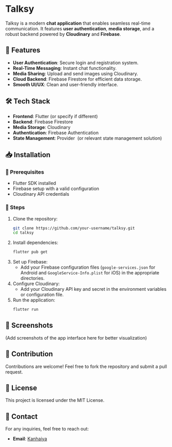 # Talksy

Talksy is a modern **chat application** that enables seamless real-time communication. It features **user authentication**, **media storage**, and a robust backend powered by **Cloudinary** and **Firebase**.

## 🚀 Features

- **User Authentication**: Secure login and registration system.
- **Real-Time Messaging**: Instant chat functionality.
- **Media Sharing**: Upload and send images using Cloudinary.
- **Cloud Backend**: Firebase Firestore for efficient data storage.
- **Smooth UI/UX**: Clean and user-friendly interface.

## 🛠️ Tech Stack

- **Frontend**: Flutter (or specify if different)
- **Backend**: Firebase Firestore
- **Media Storage**: Cloudinary
- **Authentication**: Firebase Authentication
- **State Management**: Provider  (or relevant state management solution)

## 📥 Installation

### 🔧 Prerequisites

- Flutter SDK installed
- Firebase setup with a valid configuration
- Cloudinary API credentials

### 📌 Steps

1. Clone the repository:
   ```sh
   git clone https://github.com/your-username/talksy.git
   cd talksy
   ```
2. Install dependencies:
   ```sh
   flutter pub get
   ```
3. Set up Firebase:
   - Add your Firebase configuration files (`google-services.json` for Android and `GoogleService-Info.plist` for iOS) in the appropriate directories.
4. Configure Cloudinary:
   - Add your Cloudinary API key and secret in the environment variables or configuration file.
5. Run the application:
   ```sh
   flutter run
   ```

## 📸 Screenshots

(Add screenshots of the app interface here for better visualization)

## 🤝 Contribution

Contributions are welcome! Feel free to fork the repository and submit a pull request.

## 📜 License

This project is licensed under the MIT License.

## 📧 Contact

For any inquiries, feel free to reach out:

- **Email**: [Kanhaiya](mailto:kanhaiya3152\@gmail.com)

